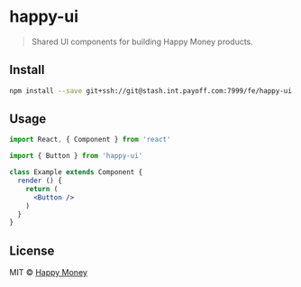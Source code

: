 # happy-ui

> Shared UI components for building Happy Money products.

## Install

```bash
npm install --save git+ssh://git@stash.int.payoff.com:7999/fe/happy-ui.git
```

## Usage

```jsx
import React, { Component } from 'react'

import { Button } from 'happy-ui'

class Example extends Component {
  render () {
    return (
      <Button />
    )
  }
}
```

## License

MIT © [Happy Money](https://www.happymoney.com/)
